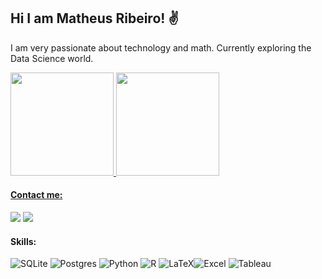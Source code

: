 ##  Hi I am Matheus Ribeiro! ✌️ 

I am very passionate about technology and math. Currently exploring the Data Science world.


<div>
  <a href="https://github.com/matheusriale">
  <img height="165em" src="https://github-readme-stats.vercel.app/api?username=matheusriale&show_icons=true&theme=tokyonight&count_private=true"/>
  <img height="165em" src="https://github-readme-stats.vercel.app/api/top-langs/?username=matheusriale&layout=compact&theme=tokyonight&langs_count=6"/>
</div>

#### Contact me:

<a href = "mailto:matheusriale@alu.ufc.br"><img src="https://img.shields.io/badge/Gmail-D14836?style=for-the-badge&logo=gmail&logoColor=white" target="_blank"></a>
<a href="https://www.linkedin.com/in/matheusribeiroalencar/" target="_blank"><img src="https://img.shields.io/badge/LinkedIn-0077B5?style=for-the-badge&logo=linkedin&logoColor=white" target="_blank"></a> 
<br>


#### Skills:
![SQLite](https://img.shields.io/badge/sqlite-%2307405e.svg?style=for-the-badge&logo=sqlite&logoColor=white)
![Postgres](https://img.shields.io/badge/postgres-%23316192.svg?style=for-the-badge&logo=postgresql&logoColor=white)
![Python](https://img.shields.io/badge/python-3670A0?style=for-the-badge&logo=python&logoColor=white)
![R](https://img.shields.io/badge/r-%23276DC3.svg?style=for-the-badge&logo=r&logoColor=white)
![LaTeX](https://img.shields.io/badge/latex-%23008080.svg?style=for-the-badge&logo=latex&logoColor=white)![Excel](https://img.shields.io/badge/Microsoft_Excel-217346?style=for-the-badge&logo=microsoft-excel&logoColor=white)
![Tableau](https://img.shields.io/badge/Tableau-E97627?style=for-the-badge&logo=Tableau&logoColor=white)
<br>
